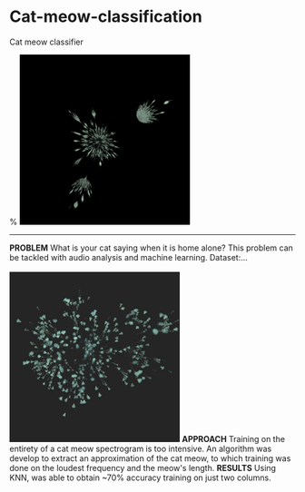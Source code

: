 # Cat-meow-classification
Cat meow classifier

% <img src="https://raw.githubusercontent.com/colinbrandonpierce/Wikipedia-Spider/main/allmap.png" width="300" height="300" />
<hr>
<b>PROBLEM</b>
What is your cat saying when it is home alone? This problem can be tackled with audio analysis and machine learning.
Dataset:...
<br><br>

<img src="https://raw.githubusercontent.com/colinbrandonpierce/Wikipedia-Spider/main/early.jpg" width="300" height="300" />
<b>APPROACH</b>
Training on the entirety of a cat meow spectrogram is too intensive. An algorithm was develop to extract an approximation of the cat meow, to which training was done on the loudest frequency and the meow's length.
<b>RESULTS</b>
Using KNN, was able to obtain ~70% accuracy training on just two columns.


